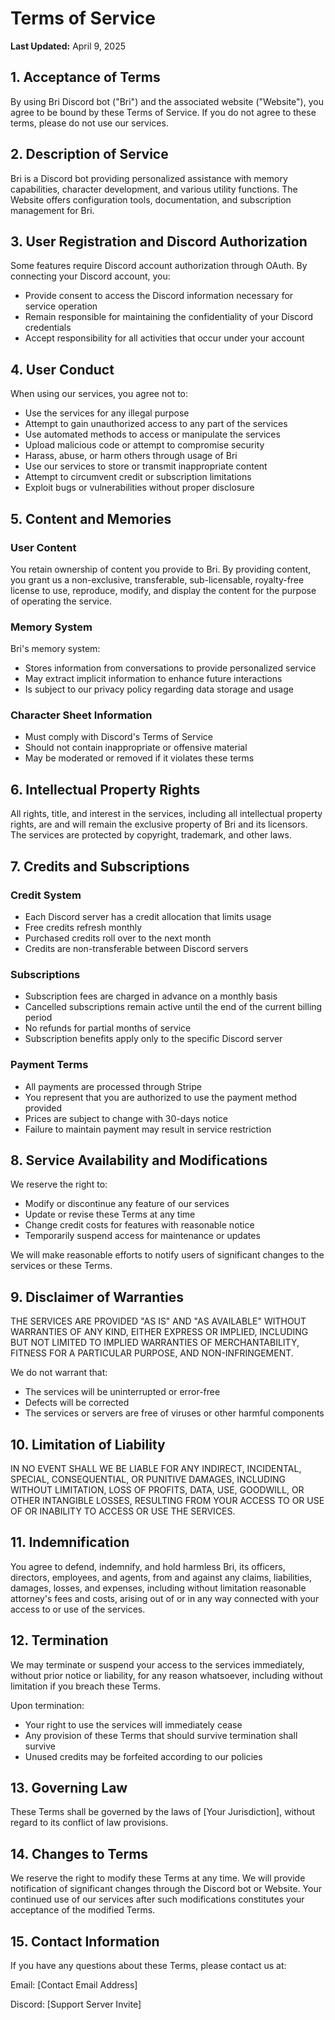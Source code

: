 # Terms of Service

**Last Updated:** April 9, 2025

## 1. Acceptance of Terms

By using Bri Discord bot ("Bri") and the associated website ("Website"), you agree to be bound by these Terms of Service. If you do not agree to these terms, please do not use our services.

## 2. Description of Service

Bri is a Discord bot providing personalized assistance with memory capabilities, character development, and various utility functions. The Website offers configuration tools, documentation, and subscription management for Bri.

## 3. User Registration and Discord Authorization

Some features require Discord account authorization through OAuth. By connecting your Discord account, you:

- Provide consent to access the Discord information necessary for service operation
- Remain responsible for maintaining the confidentiality of your Discord credentials
- Accept responsibility for all activities that occur under your account

## 4. User Conduct

When using our services, you agree not to:

- Use the services for any illegal purpose
- Attempt to gain unauthorized access to any part of the services
- Use automated methods to access or manipulate the services
- Upload malicious code or attempt to compromise security
- Harass, abuse, or harm others through usage of Bri
- Use our services to store or transmit inappropriate content
- Attempt to circumvent credit or subscription limitations
- Exploit bugs or vulnerabilities without proper disclosure

## 5. Content and Memories

### User Content
You retain ownership of content you provide to Bri. By providing content, you grant us a non-exclusive, transferable, sub-licensable, royalty-free license to use, reproduce, modify, and display the content for the purpose of operating the service.

### Memory System
Bri's memory system:
- Stores information from conversations to provide personalized service
- May extract implicit information to enhance future interactions
- Is subject to our privacy policy regarding data storage and usage

### Character Sheet Information
- Must comply with Discord's Terms of Service
- Should not contain inappropriate or offensive material
- May be moderated or removed if it violates these terms

## 6. Intellectual Property Rights

All rights, title, and interest in the services, including all intellectual property rights, are and will remain the exclusive property of Bri and its licensors. The services are protected by copyright, trademark, and other laws.

## 7. Credits and Subscriptions

### Credit System
- Each Discord server has a credit allocation that limits usage
- Free credits refresh monthly
- Purchased credits roll over to the next month
- Credits are non-transferable between Discord servers

### Subscriptions
- Subscription fees are charged in advance on a monthly basis
- Cancelled subscriptions remain active until the end of the current billing period
- No refunds for partial months of service
- Subscription benefits apply only to the specific Discord server

### Payment Terms
- All payments are processed through Stripe
- You represent that you are authorized to use the payment method provided
- Prices are subject to change with 30-days notice
- Failure to maintain payment may result in service restriction

## 8. Service Availability and Modifications

We reserve the right to:
- Modify or discontinue any feature of our services
- Update or revise these Terms at any time
- Change credit costs for features with reasonable notice
- Temporarily suspend access for maintenance or updates

We will make reasonable efforts to notify users of significant changes to the services or these Terms.

## 9. Disclaimer of Warranties

THE SERVICES ARE PROVIDED "AS IS" AND "AS AVAILABLE" WITHOUT WARRANTIES OF ANY KIND, EITHER EXPRESS OR IMPLIED, INCLUDING BUT NOT LIMITED TO IMPLIED WARRANTIES OF MERCHANTABILITY, FITNESS FOR A PARTICULAR PURPOSE, AND NON-INFRINGEMENT.

We do not warrant that:
- The services will be uninterrupted or error-free
- Defects will be corrected
- The services or servers are free of viruses or other harmful components

## 10. Limitation of Liability

IN NO EVENT SHALL WE BE LIABLE FOR ANY INDIRECT, INCIDENTAL, SPECIAL, CONSEQUENTIAL, OR PUNITIVE DAMAGES, INCLUDING WITHOUT LIMITATION, LOSS OF PROFITS, DATA, USE, GOODWILL, OR OTHER INTANGIBLE LOSSES, RESULTING FROM YOUR ACCESS TO OR USE OF OR INABILITY TO ACCESS OR USE THE SERVICES.

## 11. Indemnification

You agree to defend, indemnify, and hold harmless Bri, its officers, directors, employees, and agents, from and against any claims, liabilities, damages, losses, and expenses, including without limitation reasonable attorney's fees and costs, arising out of or in any way connected with your access to or use of the services.

## 12. Termination

We may terminate or suspend your access to the services immediately, without prior notice or liability, for any reason whatsoever, including without limitation if you breach these Terms.

Upon termination:
- Your right to use the services will immediately cease
- Any provision of these Terms that should survive termination shall survive
- Unused credits may be forfeited according to our policies

## 13. Governing Law

These Terms shall be governed by the laws of [Your Jurisdiction], without regard to its conflict of law provisions.

## 14. Changes to Terms

We reserve the right to modify these Terms at any time. We will provide notification of significant changes through the Discord bot or Website. Your continued use of our services after such modifications constitutes your acceptance of the modified Terms.

## 15. Contact Information

If you have any questions about these Terms, please contact us at:

Email: [Contact Email Address]

Discord: [Support Server Invite]